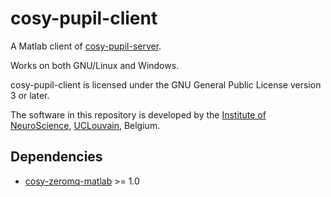 cosy-pupil-client
=================

A Matlab client of [cosy-pupil-server](https://github.com/UCL-CATL/cosy-pupil-server).

Works on both GNU/Linux and Windows.

cosy-pupil-client is licensed under the GNU General Public License version 3 or later.

The software in this repository is developed by the
[Institute of NeuroScience](https://uclouvain.be/en/research-institutes/ions),
[UCLouvain](https://uclouvain.be/en/),
Belgium.

Dependencies
------------

- [cosy-zeromq-matlab](https://github.com/UCL-CATL/cosy-zeromq-matlab) >= 1.0
